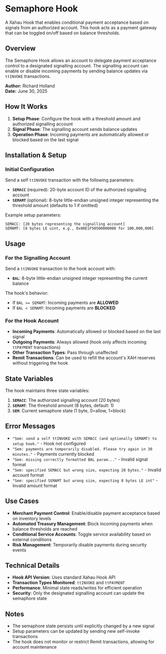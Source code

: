 # Semaphore Hook

A Xahau Hook that enables conditional payment acceptance based on signals from an authorized account. This hook acts as a payment gateway that can be toggled on/off based on balance thresholds.

## Overview

The Semaphore Hook allows an account to delegate payment acceptance control to a designated signalling account. The signalling account can enable or disable incoming payments by sending balance updates via `ttINVOKE` transactions.

**Author:** Richard Holland  
**Date:** June 30, 2025

## How It Works

1. **Setup Phase**: Configure the hook with a threshold amount and authorized signalling account
2. **Signal Phase**: The signalling account sends balance updates
3. **Operation Phase**: Incoming payments are automatically allowed or blocked based on the last signal

## Installation & Setup

### Initial Configuration

Send a self `ttINVOKE` transaction with the following parameters:

- **`SEMACC`** (required): 20-byte account ID of the authorized signalling account
- **`SEMAMT`** (optional): 8-byte little-endian unsigned integer representing the threshold amount (defaults to 1 if omitted)

Example setup parameters:
```
SEMACC: [20 bytes representing the signalling account]
SEMAMT: [8 bytes LE uint, e.g., 0x00E1F50500000000 for 100,000,000]
```

## Usage

### For the Signalling Account

Send a `ttINVOKE` transaction to the hook account with:

- **`BAL`**: 8-byte little-endian unsigned integer representing the current balance

The hook's behavior:
- If `BAL >= SEMAMT`: Incoming payments are **ALLOWED**
- If `BAL < SEMAMT`: Incoming payments are **BLOCKED**

### For the Hook Account

- **Incoming Payments**: Automatically allowed or blocked based on the last signal
- **Outgoing Payments**: Always allowed (hook only affects incoming `ttPAYMENT` transactions)
- **Other Transaction Types**: Pass through unaffected
- **Remit Transactions**: Can be used to refill the account's XAH reserves without triggering the hook

## State Variables

The hook maintains three state variables:

1. **`SEMACC`**: The authorized signalling account (20 bytes)
2. **`SEMAMT`**: The threshold amount (8 bytes, default: 1)
3. **`SEM`**: Current semaphore state (1 byte, 0=allow, 1=block)

## Error Messages

- `"Sem: send a self ttINVOKE with SEMACC (and optionally SEMAMT) to setup hook."` - Hook not configured
- `"Sem: payments are temporarily disabled. Please try again in 30 minutes."` - Payments currently blocked
- `"Sem: missing correctly formatted BAL param..."` - Invalid signal format
- `"Sem: specified SEMACC but wrong size, expecting 20 bytes."` - Invalid account format
- `"Sem: specified SEMAMT but wrong size, expecting 8 bytes LE int"` - Invalid amount format

## Use Cases

- **Merchant Payment Control**: Enable/disable payment acceptance based on inventory levels
- **Automated Treasury Management**: Block incoming payments when balance thresholds are reached
- **Conditional Service Accounts**: Toggle service availability based on external conditions
- **Risk Management**: Temporarily disable payments during security events

## Technical Details

- **Hook API Version**: Uses standard Xahau Hook API
- **Transaction Types Monitored**: `ttINVOKE` and `ttPAYMENT`
- **Performance**: Minimal state reads/writes for efficient operation
- **Security**: Only the designated signalling account can update the semaphore state

## Notes

- The semaphore state persists until explicitly changed by a new signal
- Setup parameters can be updated by sending new self-invoke transactions
- The hook does not monitor or restrict Remit transactions, allowing for account maintenance
